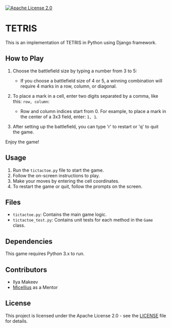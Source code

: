 [![Apache License 2.0](https://img.shields.io/badge/License-Apache%202.0-blue.svg)](https://www.apache.org/licenses/LICENSE-2.0)

# TETRIS

This is an implementation of TETRIS in Python using Django framework.

## How to Play

1. Choose the battlefield size by typing a number from 3 to 5:
    - If you choose a battlefield size of 4 or 5, a winning combination will require 4 marks in a row, column, or diagonal.

2. To place a mark in a cell, enter two digits separated by a comma, like this: `row, column`:
    - Row and column indices start from 0. For example, to place a mark in the center of a 3x3 field, enter: `1, 1`.

3. After setting up the battlefield, you can type 'r' to restart or 'q' to quit the game.

Enjoy the game!

## Usage

1. Run the `tictactoe.py` file to start the game.
2. Follow the on-screen instructions to play.
3. Make your moves by entering the cell coordinates.
4. To restart the game or quit, follow the prompts on the screen.

## Files

- `tictactoe.py`: Contains the main game logic.
- `tictactoe_test.py`: Contains unit tests for each method in the `Game` class.

## Dependencies

This game requires Python 3.x to run.

## Contributors

- Ilya Makeev
- [Micellius](https://github.com/micellius) as a Mentor

## License

This project is licensed under the Apache License 2.0 - see the [LICENSE](LICENSE) file for details.

